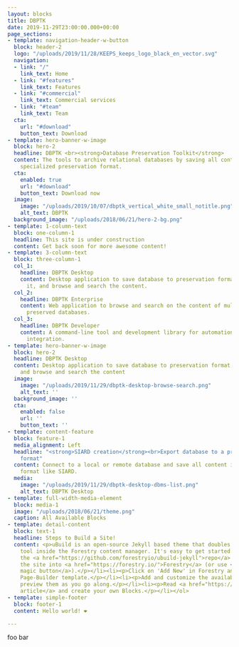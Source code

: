 ```yaml
---
layout: blocks
title: DBPTK
date: 2019-11-29T23:00:00.000+00:00
page_sections:
- template: navigation-header-w-button
  block: header-2
  logo: "/uploads/2019/11/28/KEEPS_keeps_logo_black_en_vector.svg"
  navigation:
  - link: "/"
    link_text: Home
  - link: "#features"
    link_text: Features
  - link: "#commercial"
    link_text: Commercial services
  - link: "#team"
    link_text: Team
  cta:
    url: "#download"
    button_text: Download
- template: hero-banner-w-image
  block: hero-2
  headline: DBPTK <br><strong>Database Preservation Toolkit</strong>
  content: The tools to archive relational databases by saving all content into a
    specialized preservation format.
  cta:
    enabled: true
    url: "#download"
    button_text: Download now
  image:
    image: "/uploads/2019/10/07/dbptk_vertical_white_small_notitle.png"
    alt_text: DBPTK
  background_image: "/uploads/2018/06/21/hero-2-bg.png"
- template: 1-column-text
  block: one-column-1
  headline: This site is under construction
  content: Get back soon for more awesome content!
- template: 3-column-text
  block: three-column-1
  col_1:
    headline: DBPTK Desktop
    content: Desktop application to save database to preservation format, validate
      it, and browse and search the content.
  col_2:
    headline: DBPTK Enterprise
    content: Web application to browse and search on the content of multiple large
      preserved databases.
  col_3:
    headline: DBPTK Developer
    content: A command-line tool and development library for automation and system
      integration.
- template: hero-banner-w-image
  block: hero-2
  headline: DBPTK Desktop
  content: Desktop application to save database to preservation format, validate it,
    and browse and search the content
  image:
    image: "/uploads/2019/11/29/dbptk-desktop-browse-search.png"
    alt_text: ''
  background_image: ''
  cta:
    enabled: false
    url: ''
    button_text: ''
- template: content-feature
  block: feature-1
  media_alignment: Left
  headline: "<strong>SIARD creation</strong><br>Export database to a preservation
    format"
  content: Connect to a local or remote database and save all content into a preservation
    format like SIARD.
  media:
    image: "/uploads/2019/11/29/dbptk-desktop-dbms-list.png"
    alt_text: DBPTK Desktop
- template: full-width-media-element
  block: media-1
  image: "/uploads/2018/06/21/theme.png"
  caption: All Available Blocks
- template: detail-content
  block: text-1
  headline: Steps to Build a Site!
  content: <p>uBuild is an open-source Jekyll based theme that doubles as a builder
    tool inside the Forestry content manager. It's easy to get started!</p><ol><li><p>Fork
    the <a href="https://github.com/forestryio/ubuild-jekyll">repo</a> and import
    the site into <a href="https://forestry.io/">Forestry</a> (or use <a href="https://forestry.io/blog/ubuild-a-new-theme-for-static-sites-using-blocks#even-quicker-start">our
    magic button</a>).</p></li><li><p>Click on 'Add New' in Forestry and select the
    Page-Builder template.</p></li><li><p>Add and customize the available Blocks and
    preview them as you go along.</p></li><li><p>Read <a href="https://forestry.io/blog/ubuild-a-new-theme-for-static-sites-using-blocks/">our
    article</a> and create your own Blocks.</p></li></ol>
- template: simple-footer
  block: footer-1
  content: Hello world! ❤︎

---
```

foo bar